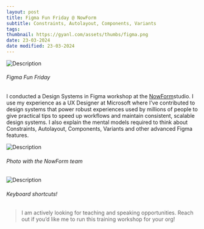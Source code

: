 ```yaml
---
layout: post
title: Figma Fun Friday @ NowForm
subtitle: Constraints, Autolayout, Components, Variants
tags: 
thumbnail: https://gyanl.com/assets/thumbs/figma.png
date: 23-03-2024
date modified: 23-03-2024
---
```


![Description](https://gyanl.com/assets/fff-title.png)

###### Figma Fun Friday

I conducted a Design Systems in Figma workshop at the [NowForm](https://nowform.co/)studio. I use my experience as a UX Designer at Microsoft where I’ve contributed to design systems that power robust experiences used by millions of people to give practical tips to speed up workflows and maintain consistent, scalable design systems. I also explain the mental models required to think about Constraints, Autolayout, Components, Variants and other advanced Figma features.

![Description](https://gyanl.com/assets/fff-gyan.jpg)

###### Photo with the NowForm team

![Description](https://gyanl.com/assets/fff-audience.jpg)

###### Keyboard shortcuts!

> I am actively looking for teaching and speaking opportunities. Reach out if you’d like me to run this training workshop for your org!
